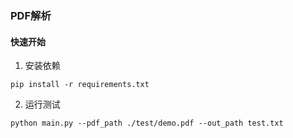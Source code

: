 ### PDF解析

#### 快速开始

1. 安装依赖
```shell
pip install -r requirements.txt
```

2. 运行测试
```shell
python main.py --pdf_path ./test/demo.pdf --out_path test.txt
```
